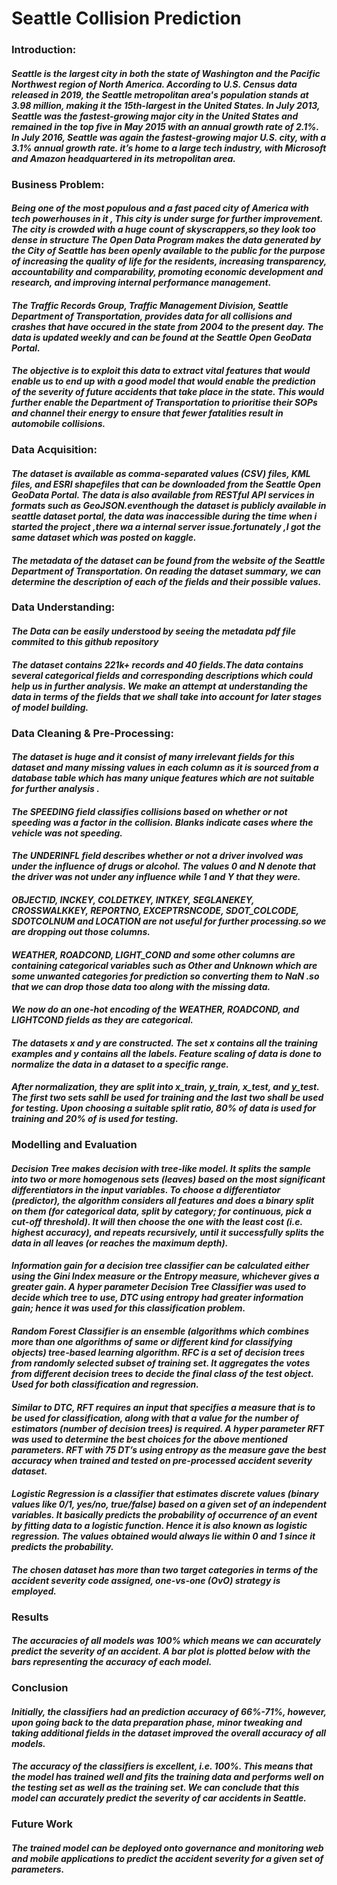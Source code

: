 # Seattle Collision Prediction
### **Introduction:**
####  *Seattle is the largest city in both the state of Washington and the Pacific Northwest region of North America. According to U.S. Census data released in 2019, the Seattle metropolitan area's population stands at 3.98 million, making it the 15th-largest in the United States. In July 2013, Seattle was the fastest-growing major city in the United States and remained in the top five in May 2015 with an annual growth rate of 2.1%. In July 2016, Seattle was again the fastest-growing major U.S. city, with a 3.1% annual growth rate. it’s home to a large tech industry, with Microsoft and Amazon headquartered in its metropolitan area.*
### **Business Problem:**
#### *Being one of the most populous and a fast paced city of America with tech powerhouses in it , This city is under surge for further improvement. The city is crowded with a huge count of skyscrappers,so they look too dense in structure The Open Data Program makes the data generated by the City of Seattle has been openly available to the public for the purpose of increasing the quality of life for the residents, increasing transparency, accountability and comparability, promoting economic development and research, and improving internal performance management.*

#### *The Traffic Records Group, Traffic Management Division, Seattle Department of Transportation, provides data for all collisions and crashes that have occured in the state from 2004 to the present day. The data is updated weekly and can be found at the Seattle Open GeoData Portal.*

#### *The objective is to exploit this data to extract vital features that would enable us to end up with a good model that would enable the prediction of the severity of future accidents that take place in the state. This would further enable the Department of Transportation to prioritise their SOPs and channel their energy to ensure that fewer fatalities result in automobile collisions.*

### **Data Acquisition:**
#### *The dataset is available as comma-separated values (CSV) files, KML files, and ESRI shapefiles that can be downloaded from the Seattle Open GeoData Portal. The data is also available from RESTful API services in formats such as GeoJSON.eventhough the dataset is publicly available in seattle dataset portal, the data was inaccessible during the time when i started the project ,there wa a internal server issue.fortunately ,I got the same dataset which was posted on kaggle.*
#### *The metadata of the dataset can be found from the website of the Seattle Department of Transportation. On reading the dataset summary, we can determine the description of each of the fields and their possible values.*

### **Data Understanding:**
#### *The Data can be easily understood by seeing the metadata pdf file commited to this github repository*
#### *The dataset contains 221k+ records and 40 fields.The data contains several categorical fields and corresponding descriptions which could help us in further analysis. We make an attempt at understanding the data in terms of the fields that we shall take into account for later stages of model building.*

### **Data Cleaning & Pre-Processing:**
#### *The dataset is huge and it consist of many irrelevant fields for this dataset and many missing values in each column as it is sourced from a database table which has many unique features which are not suitable for further analysis .*
#### *The SPEEDING field classifies collisions based on whether or not speeding was a factor in the collision. Blanks indicate cases where the vehicle was not speeding.* 
#### *The UNDERINFL field describes whether or not a driver involved was under the influence of drugs or alcohol. The values 0 and N denote that the driver was not under any influence while 1 and Y that they were.*
#### *OBJECTID, INCKEY, COLDETKEY, INTKEY, SEGLANEKEY, CROSSWALKKEY, REPORTNO, EXCEPTRSNCODE, SDOT_COLCODE, SDOTCOLNUM and LOCATION are not useful for further processing.so we are dropping out those columns.*
#### *WEATHER, ROADCOND, LIGHT_COND and some other columns are containing categorical variables such as Other and Unknown which are some unwanted categories for prediction so converting them to NaN .so that we can drop those data too along with the missing data.*
#### *We now do an one-hot encoding of the WEATHER, ROADCOND, and LIGHTCOND fields as they are categorical.*
#### *The datasets x and y are constructed. The set x contains all the training examples and y contains all the labels. Feature scaling of data is done to normalize the data in a dataset to a specific range.*
#### *After normalization, they are split into x_train, y_train, x_test, and y_test. The first two sets sahll be used for training and the last two shall be used for testing. Upon choosing a suitable split ratio, 80% of data is used for training and 20% of is used for testing.*

### **Modelling and Evaluation**

#### *Decision Tree makes decision with tree-like model. It splits the sample into two or more homogenous sets (leaves) based on the most significant differentiators in the input variables. To choose a differentiator (predictor), the algorithm considers all features and does a binary split on them (for categorical data, split by category; for continuous, pick a cut-off threshold). It will then choose the one with the least cost (i.e. highest accuracy), and repeats recursively, until it successfully splits the data in all leaves (or reaches the maximum depth).*
#### *Information gain for a decision tree classifier can be calculated either using the Gini Index measure or the Entropy measure, whichever gives a greater gain. A hyper parameter Decision Tree Classifier was used to decide which tree to use, DTC using entropy had greater information gain; hence it was used for this classification problem.*
#### *Random Forest Classifier is an ensemble (algorithms which combines more than one algorithms of same or different kind for classifying objects) tree-based learning algorithm. RFC is a set of decision trees from randomly selected subset of training set. It aggregates the votes from different decision trees to decide the final class of the test object. Used for both classification and regression.*
#### *Similar to DTC, RFT requires an input that specifies a measure that is to be used for classification, along with that a value for the number of estimators (number of decision trees) is required. A hyper parameter RFT was used to determine the best choices for the above mentioned parameters. RFT with 75 DT’s using entropy as the measure gave the best accuracy when trained and tested on pre-processed accident severity dataset.*
#### *Logistic Regression is a classifier that estimates discrete values (binary values like 0/1, yes/no, true/false) based on a given set of an independent variables. It basically predicts the probability of occurrence of an event by fitting data to a logistic function. Hence it is also known as logistic regression. The values obtained would always lie within 0 and 1 since it predicts the probability.*
#### *The chosen dataset has more than two target categories in terms of the accident severity code assigned, one-vs-one (OvO) strategy is employed.*
### **Results**
#### *The accuracies of all models was 100% which means we can accurately predict the severity of an accident. A bar plot is plotted below with the bars representing the accuracy of each model.*
### **Conclusion**
#### *Initially, the classifiers had an prediction accuracy of 66%-71%, however, upon going back to the data preparation phase, minor tweaking and taking additional fields in the dataset improved the overall accuracy of all models.*
#### *The accuracy of the classifiers is excellent, i.e. 100%. This means that the model has trained well and fits the training data and performs well on the testing set as well as the training set. We can conclude that this model can accurately predict the severity of car accidents in Seattle.*
### **Future Work**
#### *The trained model can be deployed onto governance and monitoring web and mobile applications to predict the accident severity for a given set of parameters.*

